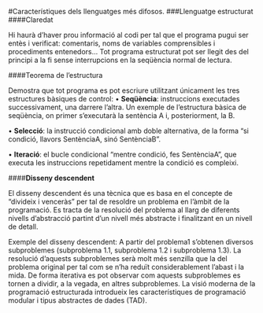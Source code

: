 #Característiques dels llenguatges més difosos.
###Llenguatge estructurat
####Claredat 

Hi haurà d’haver prou informació al codi per tal que el programa pugui ser entès i verificat: comentaris, noms de variables comprensibles i procediments entenedors... Tot programa estructurat pot ser llegit des del principi a la fi sense interrupcions en la seqüència normal de lectura. 

####Teorema de l’estructura 

Demostra que tot programa es pot escriure utilitzant únicament les tres estructures bàsiques de control: 
• **Seqüència**: instruccions executades successivament, una darrere l’altra. Un exemple de l’estructura bàsica de seqüència, on primer s’executarà la sentència A i, posteriorment, la B. 

• **Selecció**: la instrucció condicional amb doble alternativa, de la forma “si condició, llavors SentènciaA, sinó SentènciaB”.

• **Iteració**: el bucle condicional “mentre condició, fes SentènciaA”, que executa les instruccions repetidament mentre la condició es compleixi.

####**Disseny descendent** 

El disseny descendent és una tècnica que es basa en el concepte de “divideix i venceràs” per tal de resoldre un problema en l’àmbit de la programació. Es tracta de la resolució del problema al llarg de diferents nivells d’abstracció partint d’un nivell més abstracte i finalitzant en un nivell de detall. 

Exemple del disseny descendent: A partir del problema1 s’obtenen diversos subproblemes (subproblema 1.1, subproblema 1.2 i subproblema 1.3). La resolució d’aquests subproblemes serà molt més senzilla que la del problema original per tal com se n’ha reduït considerablement l’abast i la mida. De forma iterativa es pot observar com aquests subproblemes es tornen a dividir, a la vegada, en altres subproblemes.
La visió moderna de la programació estructurada introdueix les característiques de programació modular i tipus abstractes de dades (TAD).
